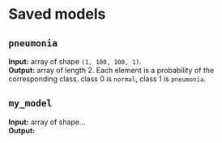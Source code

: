 # Saved models

## `pneumonia`

**Input:** array of shape `(1, 100, 100, 1)`.  
**Output:** array of length 2. Each element is a probability of the corresponding class. class 0 is `normal`, class 1 is `pneumonia`.

## `my_model`

**Input:** array of shape...  
**Output:**
